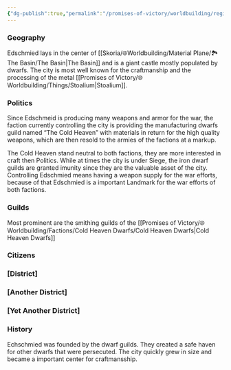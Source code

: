 ```yaml
---
{"dg-publish":true,"permalink":"/promises-of-victory/worldbuilding/regions/edschmied/edschmied/","title":"Edschmied","noteIcon":"Settlement","created":"2023-01-25T02:26:53.718+01:00","updated":"2023-04-30T12:06:31.786+02:00"}
---
```



### Geography

Edschmied lays in the center of [[Skoria/🌐Worldbuilding/Material Plane/🏞️The Basin/The Basin\|The Basin]] and is a giant castle mostly populated by dwarfs. The city is most well known for the craftmanship and the processing of the metal [[Promises of Victory/🌐Worldbuilding/Things/Stoalium\|Stoalium]]. 

### Politics

Since Edschmeid is producing many weapons and armor for the war, the faction currently controlling the city is providing the manufacturing dwarfs guild named “The Cold Heaven” with materials in return for the high quality weapons, which are then resold to the armies of the factions at a markup.

The Cold Heaven stand neutral to both factions, they are more interested in craft then Politics. While at times the city is under Siege, the iron dwarf guilds are granted imunity since they are the valuable asset of the city. Controlling Edschmied means having a weapon supply for the war efforts, because of that Edschmied is a important Landmark for the war efforts of both factions.

### Guilds
Most prominent are the smithing guilds of the [[Promises of Victory/🌐Worldbuilding/Factions/Cold Heaven Dwarfs/Cold Heaven Dwarfs\|Cold Heaven Dwarfs]]  


### Citizens

### [District]

### [Another District]

### [Yet Another District]

### History

Echschmied was founded by the dwarf guilds. They created a safe haven for other dwarfs that were persecuted. The city quickly grew in size and became a important center for craftmansship.

